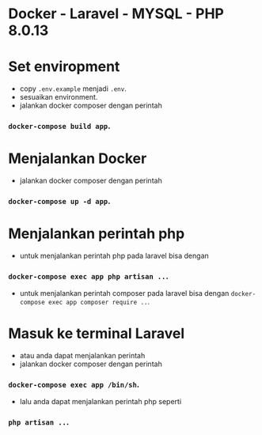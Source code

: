 # Docker - Laravel - MYSQL - PHP 8.0.13 

# Set enviropment
- copy `.env.example` menjadi `.env`.
- sesuaikan environment.
- jalankan docker composer dengan perintah 
### `docker-compose build app`.

# Menjalankan Docker
- jalankan docker composer dengan perintah 
### `docker-compose up -d app`.

# Menjalankan perintah php
- untuk menjalankan perintah php pada laravel bisa dengan 
### `docker-compose exec app php artisan ..`.
- untuk menjalankan perintah composer pada laravel bisa dengan 
`docker-compose exec app composer require ..`.

# Masuk ke terminal Laravel
- atau anda dapat menjalankan perintah
- jalankan docker composer dengan perintah 
### `docker-compose exec app /bin/sh`.
- lalu anda dapat menjalankan perintah php seperti 
### `php artisan ..`.

